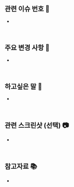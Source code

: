 ## 관련 이슈 번호 🔎

-

<br>

## 주요 변경 사항 🔑

-

<br>

## 하고싶은 말 📢

-

<br>

## 관련 스크린샷 (선택) 📷

-

<br>

## 참고자료 📚

-

<br>
